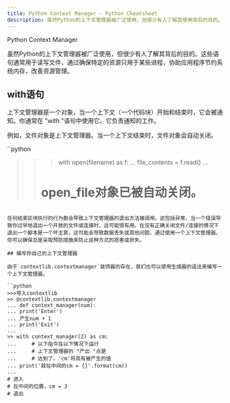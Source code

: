 ```yaml
---
title: Python Context Manager - Python Cheatsheet
description: 虽然Python的上下文管理器被广泛使用，但很少有人了解其使用背后的目的。这些语句通常用于读写文件，通过确保特定的资源只用于某些进程，协助应用程序节约系统内存，改善资源管理。
---
```


<base-title :title="frontmatter.title" :description="frontmatter.description">
Python Context Manager
</base-title>

虽然Python的上下文管理器被广泛使用，但很少有人了解其背后的目的。这些语句通常用于读写文件，通过确保特定的资源只用于某些进程，协助应用程序节约系统内存，改善资源管理。

## with语句

上下文管理器是一个对象，当一个上下文（一个代码块）开始和结束时，它会被通知。你通常在 "with "语句中使用它。它负责通知的工作。

例如，文件对象是上下文管理器。当一个上下文结束时，文件对象会自动关闭。

``python
>>> with open(filename) as f:
... file_contents = f.read()
...
>> # open_file对象已被自动关闭。
```

任何结束区块执行的行为都会导致上下文管理器的退出方法被调用。这包括异常，当一个错误导致你过早地退出一个开放的文件或连接时，这可能很有用。在没有正确关闭文件/连接的情况下退出一个脚本是一个坏主意，这可能会导致数据丢失或其他问题。通过使用一个上下文管理器，你可以确保总是采取预防措施来防止这种方式的损害或损失。

## 编写你自己的上下文管理器

由于`contextlib.contextmanager`装饰器的存在，我们也可以使用生成器的语法来编写一个上下文管理器。

``python
>>>导入contextlib
>> @contextlib.contextmanager
... def context_manager(num):
... print('Enter')
... 产生num + 1
... print('Exit')
...
>> with context_manager(2) as cm:
...     # 以下指令在以下情况下运行
...     # 上下文管理器的 "产出 "点是
...     # 达到了。'cm'将具有被产生的值
... print('就在中间的cm = {}'.format(cm))
...
# 进入
# 在中间的位置，cm = 3
# 退出
```
